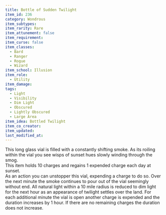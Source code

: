 ```yaml
---
title: Bottle of Sudden Twilight
item_id: 236
category: Wondrous
item_subtypes: 
item_rarity: Rare
item_attunement: false
item_requirement: 
item_curse: false
item_classes: 
  - Bard
  - Ranger
  - Rogue
  - Wizard
item_school: Illusion
item_role: 
  - Utility
item_damage: 
tags:
  - Light
  - Visibility
  - Dim Light
  - Obscured
  - Lightly Obscured
  - Large Area
item_idea: Bottled Twilight
item_co_creator: 
item_updated: 
last_modified_at: 
---
```


This long glass vial is filled with a constantly shifting smoke. As its roiling within the vial you see wisps of sunset hues slowly winding through the smog.  
This item holds 10 charges and regains 1 expended charge each day at sunset.  
As an action you can unstopper this vial, expending a charge to do so. Over the next minute the smoke continues to pour out of the vial seemingly without end. All natural light within a 10 mile radius is reduced to dim light for the next hour as an appearance of twilight settles over the land. For each additional minute the vial is open another charge is expended and the duration increases by 1 hour. If there are no remaining charges the duration does not increase.
